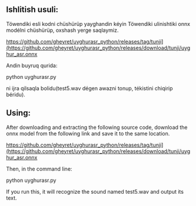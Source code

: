 ## Ishlitish usuli:

Töwendiki esli kodni chüshürüp yayghandin kéyin Töwendiki ulinishtiki onnx modélni chüshürüp, oxshash yerge saqlaymiz. 

https://github.com/gheyret/uyghurasr_python/releases/tag/tunji](https://github.com/gheyret/uyghurasr_python/releases/download/tunji/uyghur_asr.onnx

Andin buyruq qurida:

python uyghurasr.py

ni ijra qilsaqla bolidu(test5.wav dégen awazni tonup, tékistini chiqirip béridu).


## Using:

After downloading and extracting the following source code, download the onnx model from the following link and save it to the same location. 

https://github.com/gheyret/uyghurasr_python/releases/tag/tunji](https://github.com/gheyret/uyghurasr_python/releases/download/tunji/uyghur_asr.onnx

Then, in the command line:

python uyghurasr.py

If you run this, it will recognize the sound named test5.wav and output its text.




